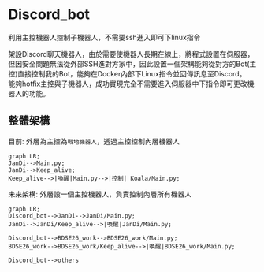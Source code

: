 # Discord_bot
利用主控機器人控制子機器人，不需要ssh進入即可下linux指令

架設Discord聊天機器人，由於需要使機器人長期在線上，將程式設置在伺服器，但因安全問題無法從外部SSH進對方家中，因此設置一個架構能夠從對方的Bot(主控)直接控制我的Bot，能夠在Docker內部下Linux指令並回傳訊息至Discord。  
能夠hotfix主控與子機器人，成功實現完全不需要進入伺服器中下指令即可更改機器人的功能。

## 整體架構

目前: 外層為主控為`戰地機器人`，透過主控控制內層機器人

```mermaid
graph LR;  
JanDi-->Main.py;
JanDi-->Keep_alive;
Keep_alive-->|喚醒|Main.py-->|控制| Koala/Main.py;
```

未來架構: 外層設一個主控機器人，負責控制內層所有機器人

```mermaid
graph LR;  
Discord_bot-->JanDi-->JanDi/Main.py;
JanDi-->JanDi/Keep_alive-->|喚醒|JanDi/Main.py;

Discord_bot-->BDSE26_work-->BDSE26_work/Main.py;
BDSE26_work-->BDSE26_work/Keep_alive-->|喚醒|BDSE26_work/Main.py;

Discord_bot-->others
